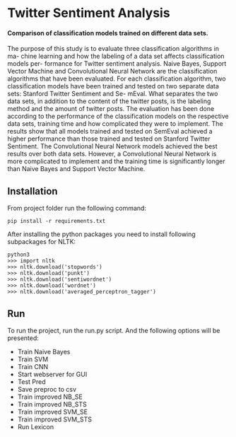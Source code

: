 # Twitter Sentiment Analysis
#### Comparison of classification models trained on different data sets.

The purpose of this study is to evaluate three classification algorithms in ma-
chine learning and how the labeling of a data set affects classification models per-
formance for Twitter sentiment analysis.
Naive Bayes, Support Vector Machine
and Convolutional Neural Network are the classification algorithms that have been
evaluated. For each classification algorithm, two classification models have been
trained and tested on two separate data sets: Stanford Twitter Sentiment and Se-
mEval. What separates the two data sets, in addition to the content of the twitter
posts, is the labeling method and the amount of twitter posts.
The evaluation
has been done according to the performance of the classification models on the
respective data sets, training time and how complicated they were to implement.
The results show that all models trained and tested on SemEval achieved a
higher performance than those trained and tested on Stanford Twitter Sentiment.
The Convolutional Neural Network models achieved the best results over both data
sets. However, a Convolutional Neural Network is more complicated to implement
and the training time is significantly longer than Naive Bayes and Support Vector
Machine.

## Installation

From project folder run the following command:
``` 
pip install -r requirements.txt
```
After installing the python packages you need to install following subpackages for NLTK:
```
python3
>>> import nltk
>>> nltk.download('stopwords')
>>> nltk.download('punkt')
>>> nltk.download('sentiwordnet')
>>> nltk.download('wordnet')
>>> nltk.download('averaged_perceptron_tagger')
```
## Run 

To run the project, run the run.py script. And the following options will be presented:

* Train Naive Bayes
* Train SVM
* Train CNN
* Start webserver for GUI
* Test Pred
* Save preproc to csv
* Train improved NB_SE
* Train improved NB_STS
* Train improved SVM_SE
* Train improved SVM_STS
* Run Lexicon

